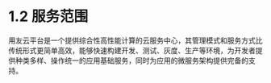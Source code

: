 # 1.2 服务范围

用友云平台是一个提供综合性高性能计算的云服务中心，其管理模式和服务方式比传统形式更简单高效，能够快速构建开发、测试、灰度、生产等环境，为开发者提供种类多样、操作统一的应用基础服务，同时为应用的微服务架构提供完备的支持。